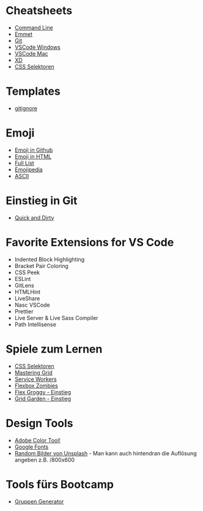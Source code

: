 # Cheatsheets

-   [Command Line](/Command_Line_cheatsheets.png)
-   [Emmet](/Emmet_cheatsheets.pdf)
-   [Git](/Git_cheatsheets.pdf)
-   [VSCode Windows](/VSCode--keyboard-shortcuts-windows.pdf)
-   [VSCode Mac](/VSCode--keyboard-shortcuts-macos.pdf)
-   [XD](/XD_cheatsheet.pdf)
-   [CSS Selektoren](https://stuffandnonsense.co.uk/archives/images/css-specificity-wars.png)


# Templates

-   [gitignore](/gitignore_Template.txt)

# Emoji

-   [Emoji in Github](https://gist.github.com/rxaviers/7360908)
-   [Emoji in HTML](https://www.w3schools.com/charsets/ref_emoji_smileys.asp)
-   [Full List](https://unicode.org/emoji/charts/full-emoji-list.html)
-   [Emojipedia](https://emojipedia.org/)
-   [ASCII](https://www.freeformatter.com/html-entities.html)

# Einstieg in Git

-   [Quick and Dirty](https://rogerdudler.github.io/git-guide/index.de.html)

# Favorite Extensions for VS Code

-   Indented Block Highlighting
-   Bracket Pair Coloring
-   CSS Peek
-   ESLint
-   GitLens
-   HTMLHint
-   LiveShare
-   Nasc VSCode
-   Prettier
-   Live Server & Live Sass Compiler
-   Path Intellisense

# Spiele zum Lernen

-   [CSS Selektoren](https://flukeout.github.io/)
-   [Mastering Grid](https://gridcritters.com/)
-   [Service Workers](https://serviceworkies.com/)
-   [Flexbox Zombies](https://geddski.teachable.com/p/flexbox-zombies)
-   [Flex Groggy - Einstieg](https://flexboxfroggy.com/)
-   [Grid Garden - Einstieg](https://cssgridgarden.com/)

# Design Tools

-   [Adobe Color Tool!](https://color.adobe.com)
-   [Google Fonts](https://fonts.google.com)
-   [Random Bilder von Unsplash](https://source.unsplash.com/random) - Man kann auch hintendran die Auflösung angeben z.B. /800x600

# Tools fürs Bootcamp

-   [Gruppen Generator](https://www.online-stopwatch.com/random-group-generators/) 
